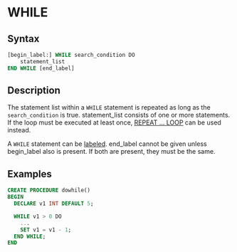 # WHILE

## Syntax

```sql
[begin_label:] WHILE search_condition DO
    statement_list
END WHILE [end_label]
```

## Description

The statement list within a `WHILE` statement is repeated as long as the
`search_condition` is true. statement_list consists of one or more
statements. If the loop must be executed at least once, [REPEAT ... LOOP](/programming-customizing-mariadb/programmatic-compound-statements/repeat-loop/) can be used instead.

A `WHILE` statement can be [labeled](/programming-customizing-mariadb/programmatic-compound-statements/labels/). end_label cannot be given unless
begin_label also is present. If both are present, they must be the
same.

## Examples

```sql
CREATE PROCEDURE dowhile()
BEGIN
  DECLARE v1 INT DEFAULT 5;

  WHILE v1 > 0 DO
    ...
    SET v1 = v1 - 1;
  END WHILE;
END
```